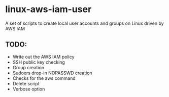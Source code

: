 # linux-aws-iam-user
A set of scripts to create local user accounts and groups on Linux driven by AWS IAM

## TODO:

- Write out the AWS IAM policy  
- SSH public key checking
- Group creation
- Sudoers drop-in NOPASSWD creation
- Checks for the aws command
- Delete script
- Verbose option
